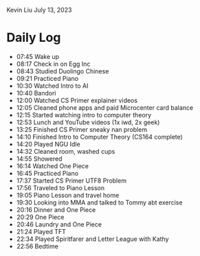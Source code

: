 Kevin Liu
July 13, 2023

# Daily Log
- 07:45 Wake up
- 08:17 Check in on Egg Inc
- 08:43 Studied Duolingo Chinese
- 09:21 Practiced Piano
- 10:30 Watched Intro to AI
- 10:40 Bandori
- 12:00 Watched CS Primer explainer videos
- 12:05 Cleaned phone apps and paid Microcenter card balance
- 12:15 Started watching intro to computer theory
- 12:53 Lunch and YouTube videos (1x iwd, 2x geek)
- 13:25 Finished CS Primer sneaky nan problem
- 14:10 Finished Intro to Computer Theory (CS164 complete)
- 14:20 Played NGU Idle
- 14:32 Cleaned room, washed cups
- 14:55 Showered
- 16:14 Watched One Piece
- 16:45 Practiced Piano
- 17:37 Started CS Primer UTF8 Problem
- 17:56 Traveled to Piano Lesson
- 19:05 Piano Lesson and travel home
- 19:30 Looking into MMA and talked to Tommy abt exercise
- 20:16 Dinner and One Piece
- 20:29 One Piece
- 20:46 Laundry and One Piece
- 21:24 Played TFT
- 22:34 Played Spiritfarer and Letter League with Kathy
- 22:56 Bedtime
